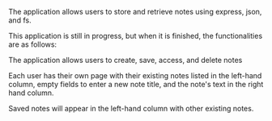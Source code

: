 The application allows users to store and retrieve notes using express, json, and fs. 

This application is still in progress, but when it is finished, the functionalities are as follows: 

The application allows users to create, save, access, and delete notes 

Each user has their own  page with their existing notes listed in the left-hand column, empty fields to enter a new note title, and the note's text in the right hand column. 

Saved notes will appear in the left-hand column with other existing notes. 


